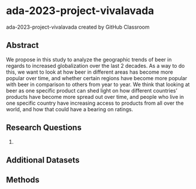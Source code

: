 # ada-2023-project-vivalavada
ada-2023-project-vivalavada created by GitHub Classroom

## Abstract 


We propose in this study to analyze the geographic trends of beer in regards to increased globalization over the last 2 decades. As a way to do this, we want to look at how beer in different areas has become more popular over time, and whether certain regions have become more popular with beer in comparison to others from year to year. We think that looking at beer as one specific product can shed light on how different countries’ products have become more spread out over time, and people who live in one specific country have increasing access to products from all over the world, and how that could have a bearing on ratings.


## Research Questions

1. 

## Additional Datasets 

## Methods 
